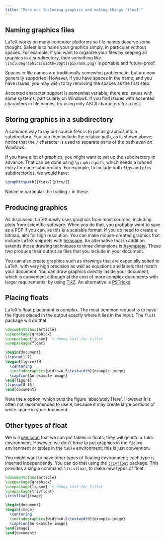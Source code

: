 ```yaml
---
title: "More on: Including graphics and making things 'float'"
---
```


## Naming graphics files

LaTeX works on many computer platforms so
file names deserve some thought.
Safest is to name your graphics simply, in particular without spaces.
For example, if you want to organize your files by keeping all
graphics in a subdirectory, then something like
`\includegraphics[width=30pt]{pix/mom.png}`
is portable and future-proof.

Spaces in file names are traditionally somewhat problematic, but are now
generally supported. However, if you have spaces in the name, and you have
issues, you may wish to try removing the spaces as the first step.

Accented character support is somewhat variable; there are issues with some
systems, particularly on Windows. If you find issues with accented characters
in file names, try using only ASCII characters for a test.

## Storing graphics in a subdirectory

A common way to lay out source files is to put all graphics into a subdirectory.
You can then include the relative path, as is shown above; notice that the
`/` character is used to separate parts of the path _even on Windows_.

If you have a lot of graphics, you might want to set up the subdirectory
in advance. That can be done using `\graphicspath`, which needs a braced entry
for each subdirectory. For example, to include both `figs` and `pics`
subdirectories, we would have:

<!-- {% raw %} -->
```latex
\graphicspath{{figs/}{pics/}}
```
<!-- {% endraw %} -->

Notice in particular the trailing `/` in these.

## Producing graphics

As discussed, LaTeX easily uses graphics from most sources, including plots from
scientific software. When you do that, you probably want to save as a PDF if you
can, as this is a scalable format. If you do need to create a bitmap, aim for
high resolution. You can make mouse-created graphics that include LaTeX snippets
with [Inkscape](https://inkscape.org/). An alternative that in addition extends
those drawing techniques to three dimensions is
[Asymptote](https://www.ctan.org/pkg/asymptote). These two produce their output
as files that you include in your document.

You can also create graphics such as drawings that are especially suited to
LaTeX, with very high precision as well as equations and labels that match your
document. You can draw graphics directly inside your document, which is
convenient although at the cost of more complex documents with larger
requirements, by using [Ti*k*Z](https://ctan.org/pkg/pgf). An alternative is
[PSTricks](https://ctan.org/pkg/pstricks-base).

## Placing floats

LaTeX's float placement is complex.
The most common request is to have the figure placed
in the output exactly where it lies in the input.
The `float` package will do that.

```latex
\documentclass{article}
\usepackage{graphicx}
\usepackage{lipsum}  % dummy text for filler
\usepackage{float}

\begin{document}
\lipsum[1-7]
\begin{figure}[H]
  \centering
  \includegraphics[width=0.5\textwidth]{example-image}
  \caption{An example image}
\end{figure}
\lipsum[8-15]
\end{document}
```

Note the `H` option, which puts the figure 'absolutely Here'.
However it is often not recommended to use `H`, because it may
create large portions of white space in your document.

## Other types of float

We will [see soon](lesson-08) that we can put tables in floats; they will go
into a `table` environment. However, we don't _have_ to put graphics in the
`figure` environment or tables in the `table` environment; this is just
convention.

You might want to have other types of floating environment; each type is
inserted independently. You can do that using the
[`trivfloat`](https://ctan.org/pkg/trivfloat) package. This provides a single
command, `\trivfloat`, to make new types of float.

```latex
\documentclass{article}
\usepackage{graphicx}
\usepackage{lipsum}  % dummy text for filler
\usepackage{trivfloat}
\trivfloat{image}

\begin{document}
\begin{image}
  \centering
  \includegraphics[width=0.5\textwidth]{example-image}
  \caption{An example image}
\end{image}
\end{document}
```
